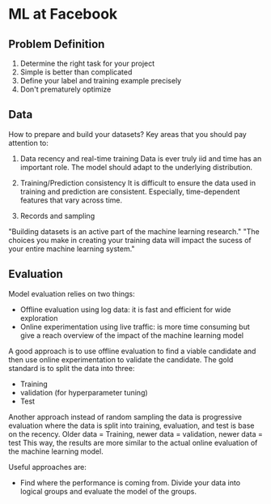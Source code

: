 # ML at Facebook

## Problem Definition

1. Determine the right task for your project
2. Simple is better than complicated
3. Define your label and training example precisely
4. Don't prematurely optimize

## Data
How to prepare and build your datasets?
Key areas that you should pay attention to:
1. Data recency and real-time training
Data is ever truly iid and time has an important role. 
The model should adapt to the underlying distribution.

2. Training/Prediction consistency
It is difficult to ensure the data used in training and prediction are consistent.
Especially, time-dependent features that vary across time.

3. Records and sampling

"Building datasets is an active part of the machine learning research."
"The choices you make in creating your training data will impact the sucess of your entire machine learning system."

## Evaluation
Model evaluation relies on two things:
- Offline evaluation using log data: it is fast and efficient for wide exploration
- Online experimentation using live traffic: is more time consuming but give a reach overview of the impact of the machine learning model

A good approach is to use offline evaluation to find a viable candidate and then use online experimentation to validate the candidate.
The gold standard is to split the data into three:
- Training
- validation (for hyperparameter tuning)
- Test

Another approach instead of random sampling the data is progressive evaluation where the data is split into training, evaluation, and test is base on the recency.
Older data = Training, newer data = validation, newer data = test 
This way, the results are more similar to the actual online evaluation of the machine learning model.

Useful approaches are:
- Find where the performance is coming from. Divide your data into logical groups and evaluate the model of the groups.

